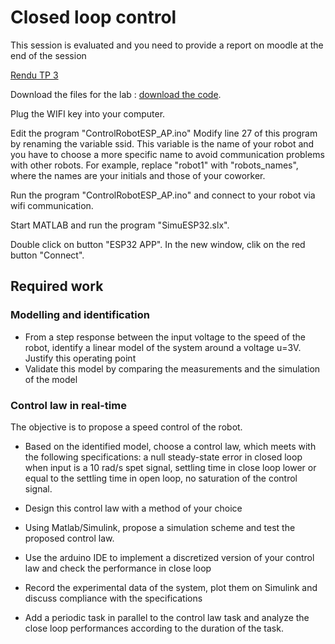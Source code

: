 # Closed loop control


This session is evaluated and you need to provide a report on moodle at the end of the session 

[Rendu TP 3](https://moodle.insa-lyon.fr/course/view.php?id=72#section-6)


Download the files for the lab : [download the code](/Programmes/ControlRobotESP_AP.zip).

Plug the WIFI key into your computer.

Edit the program "ControlRobotESP_AP.ino"
Modify line 27 of this program by renaming the variable ssid. This variable is the name of your robot and you have to choose a more specific name to avoid communication problems with other robots. For example, replace "robot1" with "robots_names", where the names are your initials and those of your coworker.


Run the program "ControlRobotESP_AP.ino" and connect to your robot via wifi communication.

Start MATLAB and run the program "SimuESP32.slx".

Double click on button "ESP32 APP". In the new window, clik on the red button "Connect".


## Required work 

### Modelling and identification

- From a step response between the input voltage to the speed of the robot, identify a linear model of the system around a voltage u=3V. Justify this operating point
- Validate this model by comparing the measurements and the simulation of the model

### Control law in real-time

The objective is to propose a speed control of the robot. 

- Based on the identified model, choose a control law, which meets with the following specifications: a null steady-state error in closed loop when input is a 10 rad/s spet signal, settling time in close loop lower or equal to the settling time in open loop, no saturation of the control signal. 
 
- Design this control law with a method of your choice

- Using Matlab/Simulink, propose a simulation scheme and test the proposed control law.

- Use the arduino IDE to implement a discretized version of your control law and check the performance in close loop

- Record the experimental data of the system, plot them on Simulink and discuss compliance with the specifications

- Add a periodic task in parallel to the control law task and analyze the close loop performances according to the duration of the task.


